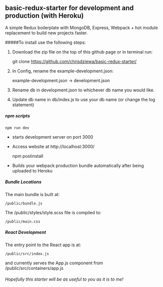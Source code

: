 ## basic-redux-starter for development and production (with Heroku)
A simple Redux boilerplate with MongoDB, Express, Webpack + hot module replacement to build new projects faster.

#####To install use the following steps:

1. Download the zip file on the top of this github page or in terminal run:
    
    git clone https://github.com/chrisdziewa/basic-redux-starter/ 

2. In Config, rename the example-development.json:

    example-development.json -> development.json
3. Rename db in development.json to whichever db name you would like.
4. Update db name in db/index.js to use your db name (or change the log statement)

##### npm scripts

    npm run dev
* starts development server on port 3000
* Access website at http://localhost:3000/

    npm postinstall
* Builds your webpack production bundle automatically after being uploaded to Heroku

##### Bundle Locations

The main bundle is built at:

    /public/bundle.js
    
The /public/styles/style.scss file is compiled to:

    /public/main.css

##### React Development

The entry point to the React app is at:

    /public/src/index.js
    
and currently serves the App.js component from /public/src/containers/app.js


###### Hopefully this starter will be as useful to you as it is to me!
